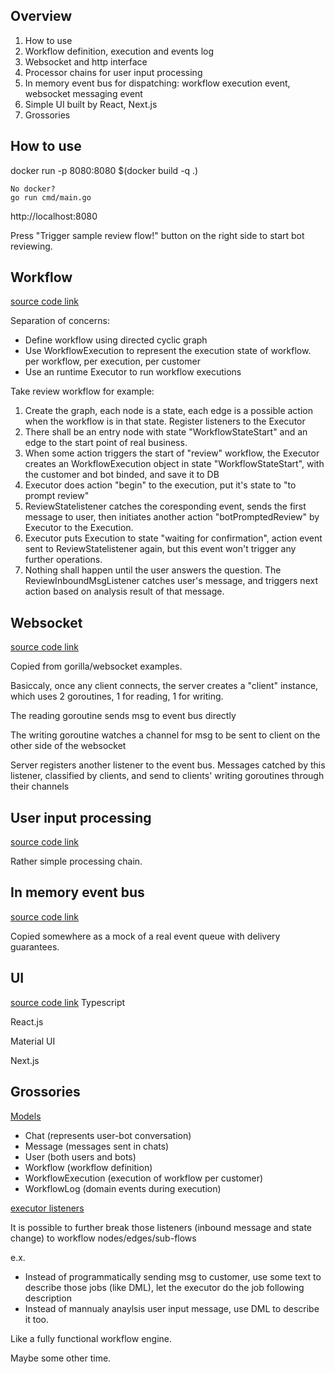 ## Overview
1. How to use
2. Workflow definition, execution and events log
3. Websocket and http interface
4. Processor chains for user input processing
5. In memory event bus for dispatching: workflow execution event, websocket messaging event
6. Simple UI built by React, Next.js 
7. Grossories

## How to use
docker run -p 8080:8080 $(docker build -q .)
```
No docker?
go run cmd/main.go
```

http://localhost:8080

Press "Trigger sample review flow!" button on the right side to start bot reviewing.
## Workflow
[source code link](https://github.com/huxwfun/chatbot/tree/main/internal/workflow)

Separation of concerns:
- Define workflow using directed cyclic graph
- Use WorkflowExecution to represent the execution state of workflow. per workflow, per execution, per customer
- Use an runtime Executor to run workflow executions

Take review workflow for example:

1. Create the graph, each node is a state, each edge is a possible action when the workflow is in that state. Register listeners to the Executor
2. There shall be an entry node with state "WorkflowStateStart" and an edge to the start point of real business.
3. When some action triggers the start of "review" workflow, the Executor creates an WorkflowExecution object in state "WorkflowStateStart", with the customer and bot binded, and save it to DB
4. Executor does action "begin" to the execution, put it's state to "to prompt review"
5. ReviewStatelistener catches the coresponding event, sends the first message to user, then initiates another action "botPromptedReview" by Executor to the Execution. 
6. Executor puts Execution to state "waiting for confirmation", action event sent to ReviewStatelistener again, but this event won't trigger any further operations.
7. Nothing shall happen until the user answers the question. The ReviewInboundMsgListener catches user's message, and triggers next action based on analysis result of that message.

## Websocket
[source code link](https://github.com/huxwfun/chatbot/tree/main/internal/ws)

Copied from gorilla/websocket examples.

Basiccaly, once any client connects, the server creates a "client" instance, which uses 2 goroutines, 1 for reading, 1 for writing.

The reading goroutine sends msg to event bus directly

The writing goroutine watches a channel for msg to be sent to client on the other side of the websocket

Server registers another listener to the event bus. Messages catched by this listener, classified by clients, and send to clients' writing goroutines through their channels

## User input processing
[source code link](https://github.com/huxwfun/chatbot/tree/main/internal/nlp)

Rather simple processing chain.

## In memory event bus
[source code link](https://github.com/huxwfun/chatbot/tree/main/internal/event)

Copied somewhere as a mock of a real event queue with delivery guarantees.

## UI
[source code link](https://github.com/huxwfun/chatbot/tree/main/frontend)
Typescript

React.js

Material UI

Next.js

## Grossories
[Models](https://github.com/huxwfun/chatbot/tree/main/internal/models)
- Chat (represents user-bot conversation)
- Message (messages sent in chats)
- User (both users and bots)
- Workflow (workflow definition)
- WorkflowExecution (execution of workflow per customer)
- WorkflowLog (domain events during execution)

[executor listeners](https://github.com/huxwfun/chatbot/blob/main/internal/workflow/executor.go#L29)

It is possible to further break those listeners (inbound message and state change) to workflow nodes/edges/sub-flows

e.x.
- Instead of programmatically sending msg to customer, use some text to describe those jobs (like DML), let the executor do the job following description
- Instead of mannualy anaylsis user input message, use DML to describe it too.

Like a fully functional workflow engine.

Maybe some other time.

